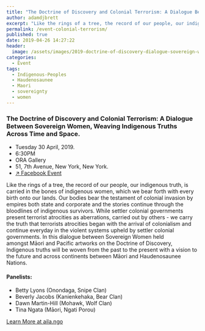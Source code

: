 ```yaml
---
title: "The Doctrine of Discovery and Colonial Terrorism: A Dialogue Between Sovereign Women, Weaving Indigenous Truths Across Time and Space"
author: adamdjbrett
excerpt: "Like the rings of a tree, the record of our people, our indigenous truth, is carried in the bones of indigenous women, which we bear forth with every birth onto our lands."
permalink: /event-colonial-terrorism/
published: true
date: 2019-04-26 14:27:22
header:
  image: /assets/images/2019-doctrine-of-discovery-dialogue-sovereign-women.jpg
categories:
  - Event
tags:
  - Indigenous-Peoples
  - Haudenosaunee
  - Maori
  - sovereignty
  - women
---
```


### The Doctrine of Discovery and Colonial Terrorism: A Dialogue Between Sovereign Women, Weaving Indigenous Truths Across Time and Space.

*   Tuesday 30 April, 2019.
*   6:30PM
*   ORA Gallery
*   51, 7th Avenue, New York, New York.
*   [↗︎ Facebook Event](https://www.facebook.com/events/619863358419141/)

Like the rings of a tree, the record of our people, our indigenous truth, is carried in the bones of indigenous women, which we bear forth with every birth onto our lands. Our bodies bear the testament of colonial invasion by empires both state and corporate and the stories continue through the bloodlines of indigenous survivors. While settler colonial governments present terrorist atrocities as aberrations, carried out by others - we carry the truth that terrorists atrocities began with the arrival of colonialism and continue everyday in the violent systems upheld by settler colonial governments. In this dialogue between Sovereign Women held amongst Māori and Pacific artworks on the Doctrine of Discovery, Indigenous truths will be woven from the past to the present with a vision to the future and across continents between Māori and Haudenosaunee Nations.

#### **Panelists**:

*   Betty Lyons (Onondaga, Snipe Clan)
*   Beverly Jacobs (Kanienkehaka, Bear Clan)
*   Dawn Martin-Hill (Mohawk, Wolf Clan)
*   Tina Ngata (Māori, Ngati Porou)

[Learn More at aila.ngo](https://aila.ngo/doctrine-of-discovery-and-colonial-terrorism/)
